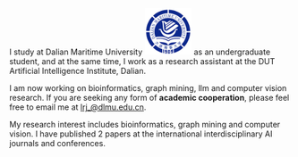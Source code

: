 I study at Dalian Maritime University <img src='./images/dmu.png' style='width: 6em;'> as an undergraduate student, and at the same time, I work as a research assistant at the DUT Artificial Intelligence Institute, Dalian.

I am now working on bioinformatics, graph mining, llm and computer vision research. If you are seeking any form of **academic cooperation**, please feel free to email me at [lrj_@dlmu.edu.cn](mailto:lrj_@dlmu.edu.cn).

My research interest includes bioinformatics, graph mining and computer vision. I have published 2 papers <a href='https://scholar.google.com/citations?hl=zh-CN&user=oF2yD8AAAAAJ'></a> at the international interdisciplinary AI journals and conferences.
